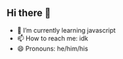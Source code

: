 ## Hi there 👋

- 🌱 I’m currently learning javascript
- 📫 How to reach me: idk
- 😄 Pronouns: he/him/his
